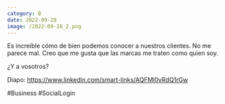 ```yaml
--- 
category: B 
date: 2022-09-28 
image: /2022-09-28_2.png 
--- 
```


Es increíble cómo de bien podemos conocer a nuestros clientes. No me parece mal. Creo que me gusta que las marcas me traten como quien soy.

¿Y a vosotros?  

Diapo: https://www.linkedin.com/smart-links/AQFMl0vRdQ1rGw

#Business #SocialLogin